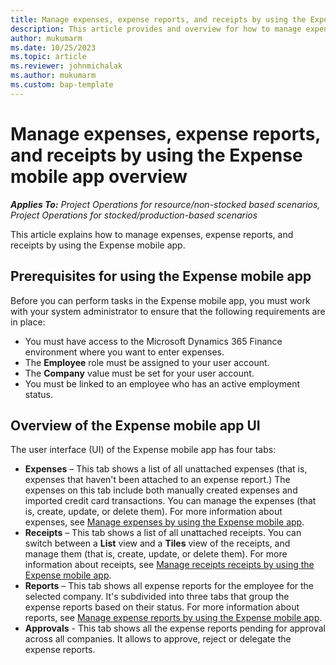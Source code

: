 ```yaml
---
title: Manage expenses, expense reports, and receipts by using the Expense mobile app overview
description: This article provides and overview for how to manage expenses, expense reports, and receipts by using the Expense mobile app.
author: mukumarm
ms.date: 10/25/2023
ms.topic: article
ms.reviewer: johnmichalak
ms.author: mukumarm
ms.custom: bap-template
---
```


# Manage expenses, expense reports, and receipts by using the Expense mobile app overview

_**Applies To:** Project Operations for resource/non-stocked based scenarios, Project Operations for stocked/production-based scenarios_

This article explains how to manage expenses, expense reports, and receipts by using the Expense mobile app.

## Prerequisites for using the Expense mobile app

Before you can perform tasks in the Expense mobile app, you must work with your system administrator to ensure that the following requirements are in place:

* You must have access to the Microsoft Dynamics 365 Finance environment where you want to enter expenses.
* The **Employee** role must be assigned to your user account.
* The **Company** value must be set for your user account.
* You must be linked to an employee who has an active employment status.

## Overview of the Expense mobile app UI

The user interface (UI) of the Expense mobile app has four tabs:

* **Expenses** – This tab shows a list of all unattached expenses (that is, expenses that haven't been attached to an expense report.) The expenses on this tab include both manually created expenses and imported credit card transactions. You can manage the expenses (that is, create, update, or delete them). For more information about expenses, see [Manage expenses by using the Expense mobile app](mobile-app-manage-expenses.md).
* **Receipts** – This tab shows a list of all unattached receipts. You can switch between a **List** view and a **Tiles** view of the receipts, and manage them (that is, create, update, or delete them). For more information about receipts, see [Manage receipts receipts by using the Expense mobile app](mobile-app-manage-receipts.md).
* **Reports** – This tab shows all expense reports for the employee for the selected company. It's subdivided into three tabs that group the expense reports based on their status. For more information about reports, see [Manage expense reports by using the Expense mobile app](mobile-app-manage-expense-reports.md).
* **Approvals** - This tab shows all the expense reports pending for approval across all companies. It allows to approve, reject or delegate the expense reports.

